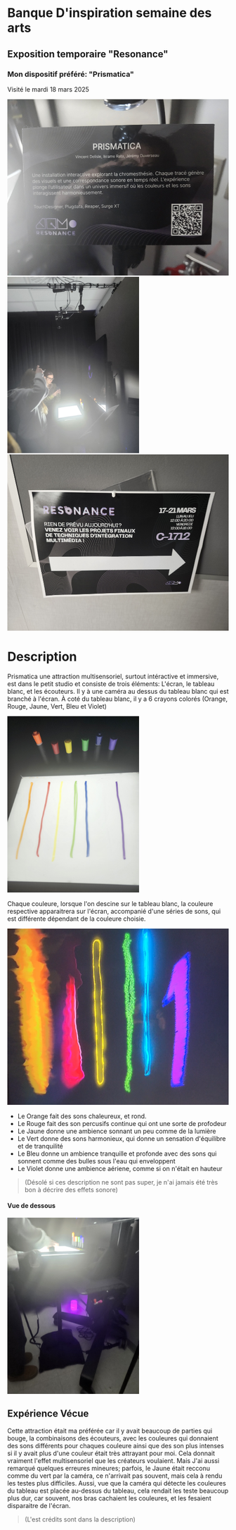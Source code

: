 # Banque D'inspiration semaine des arts

## Exposition temporaire "Resonance"

### Mon dispositif préféré: "Prismatica"

Visité le mardi 18 mars 2025

<img src="images/Description.jpg" wdith="350" height="400" alt="La Description"> <img src="images/EnsembleSalle.jpg" wdith="350" height="400" alt="La vue d'ensemble"> <img src="images/NomExposition.jpg" wdith="350" height="400" alt="L'expos">

#
# Description 

Prismatica une attraction multisensoriel, surtout intéractive et immersive, est dans le petit studio et consiste de trois éléments: L'écran, le tableau blanc, et les écouteurs­. Il y à une caméra au dessus du tableau blanc qui est branché à l'écran. À coté du tableau blanc, il y a 6 crayons colorés (Orange, Rouge, Jaune, Vert, Bleu et Violet)

<img src="images/CouleuresTableau.jpg" wdith="350" height="400" alt="Les Crayons et les couleures">

Chaque couleure, lorsque l'on descine sur le tableau blanc, la couleure respective apparaitrera sur l'écran, accompanié d'une séries de sons, qui est différente dépendant de la couleure choisie.

<img src="images/CouleuresEcran2.png" wdith="350" height="400" alt="Les Crayons et les couleures">

- Le Orange fait des sons chaleureux, et rond.
- Le Rouge fait des son percusifs continue qui ont une sorte de profodeur
- Le Jaune donne une ambience sonnant un peu comme de la lumière
- Le Vert donne des sons harmonieux, qui donne un sensation d'équilibre et de tranquilité
- Le Bleu donne un ambience tranquille et profonde avec des sons qui sonnent comme des bulles sous l'eau qui enveloppent
- Le Violet donne une ambience aériene, comme si on n'était en hauteur
  
> (Désolé si ces description ne sont pas super, je n'ai jamais été très bon à décrire des effets sonore)

#### Vue de dessous

<img src="images/TableauDessous.jpg" wdith="350" height="400" alt="Les Crayons et les couleures">

##
## Expérience Vécue

Cette attraction était ma préférée car il y avait beaucoup de parties qui bouge, la combinaisons des écouteurs, avec les couleures qui donnaient des sons différents pour chaques couleure ainsi que des son plus intenses si il y avait plus d'une couleur était très attrayant pour moi. Cela donnait vraiment l'effet multisensoriel que les créateurs voulaient. Mais J'ai aussi remarqué quelques erreures mineures; parfois, le Jaune était recconu comme du vert par la caméra, ce n'arrivait pas souvent, mais cela à rendu les testes plus difficiles. Aussi, vue que la caméra qui détecte les couleures du tableau est placée au-dessus du tableau, cela rendait les teste beaucoup plus dur, car souvent, nos bras cachaient les couleures, et les fesaient disparaitre de l'écran.

> (L'est crédits sont dans la description)
